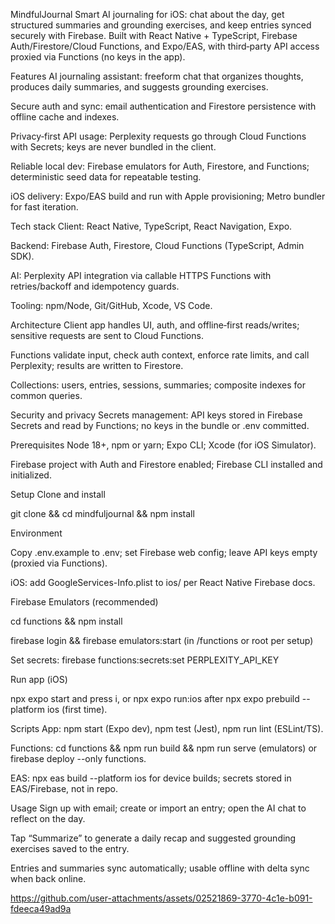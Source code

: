 MindfulJournal
Smart AI journaling for iOS: chat about the day, get structured summaries and grounding exercises, and keep entries synced securely with Firebase. Built with React Native + TypeScript, Firebase Auth/Firestore/Cloud Functions, and Expo/EAS, with third‑party API access proxied via Functions (no keys in the app).

Features
AI journaling assistant: freeform chat that organizes thoughts, produces daily summaries, and suggests grounding exercises.

Secure auth and sync: email authentication and Firestore persistence with offline cache and indexes.

Privacy‑first API usage: Perplexity requests go through Cloud Functions with Secrets; keys are never bundled in the client.

Reliable local dev: Firebase emulators for Auth, Firestore, and Functions; deterministic seed data for repeatable testing.

iOS delivery: Expo/EAS build and run with Apple provisioning; Metro bundler for fast iteration.

Tech stack
Client: React Native, TypeScript, React Navigation, Expo.

Backend: Firebase Auth, Firestore, Cloud Functions (TypeScript, Admin SDK).

AI: Perplexity API integration via callable HTTPS Functions with retries/backoff and idempotency guards.

Tooling: npm/Node, Git/GitHub, Xcode, VS Code.

Architecture
Client app handles UI, auth, and offline‑first reads/writes; sensitive requests are sent to Cloud Functions.

Functions validate input, check auth context, enforce rate limits, and call Perplexity; results are written to Firestore.

Collections: users, entries, sessions, summaries; composite indexes for common queries.

Security and privacy
Secrets management: API keys stored in Firebase Secrets and read by Functions; no keys in the bundle or .env committed.

Prerequisites
Node 18+, npm or yarn; Expo CLI; Xcode (for iOS Simulator).

Firebase project with Auth and Firestore enabled; Firebase CLI installed and initialized.

Setup
Clone and install

git clone <repo> && cd mindfuljournal && npm install

Environment

Copy .env.example to .env; set Firebase web config; leave API keys empty (proxied via Functions).

iOS: add GoogleServices-Info.plist to ios/ per React Native Firebase docs.

Firebase Emulators (recommended)

cd functions && npm install

firebase login && firebase emulators:start (in /functions or root per setup)

Set secrets: firebase functions:secrets:set PERPLEXITY_API_KEY

Run app (iOS)

npx expo start and press i, or npx expo run:ios after npx expo prebuild --platform ios (first time).

Scripts
App: npm start (Expo dev), npm test (Jest), npm run lint (ESLint/TS).

Functions: cd functions && npm run build && npm run serve (emulators) or firebase deploy --only functions.


EAS: npx eas build --platform ios for device builds; secrets stored in EAS/Firebase, not in repo.

Usage
Sign up with email; create or import an entry; open the AI chat to reflect on the day.

Tap “Summarize” to generate a daily recap and suggested grounding exercises saved to the entry.

Entries and summaries sync automatically; usable offline with delta sync when back online.


https://github.com/user-attachments/assets/02521869-3770-4c1e-b091-fdeeca49ad9a



